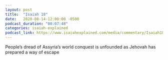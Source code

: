 ```yaml
---
layout: post
title:  "Isaiah 18"
date:   2020-08-14-12:00:00 -0500
podcast_duration: "00:07:48"
categories: isaiah-explained
podcast_link: https://www.isaiahexplained.com/media/commentary/Isaiah18.mp3
---
```

People’s dread of Assyria’s world conquest is unfounded as Jehovah has prepared a way of escape
